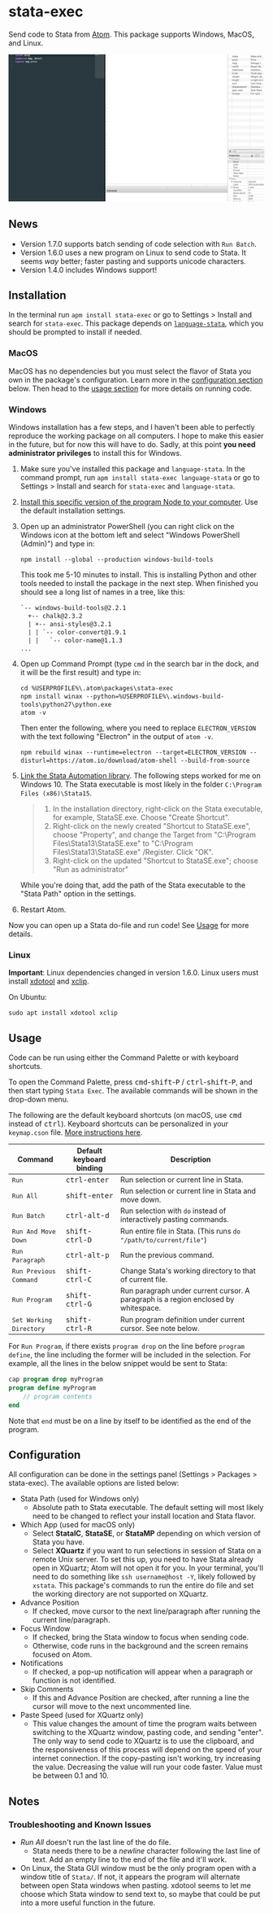 # stata-exec

Send code to Stata from [Atom](https://atom.io). This package supports Windows, MacOS, and Linux.

![run-command](./img/run_command.gif)

## News

- Version 1.7.0 supports batch sending of code selection with `Run Batch`.
- Version 1.6.0 uses a new program on Linux to send code to Stata. It seems _way_ better; faster pasting and supports unicode characters.
- Version 1.4.0 includes Windows support!

## Installation

In the terminal run `apm install stata-exec` or go to Settings > Install and search for `stata-exec`.
This package depends on [`language-stata`](https://atom.io/packages/language-stata), which you should be prompted to install if needed.

### MacOS

MacOS has no dependencies but you must select the flavor of Stata you own in the package's configuration. Learn more in the [configuration section](#configuration) below. Then head to the [usage section](#usage) for more details on running code.

### Windows

Windows installation has a few steps, and I haven't been able to perfectly reproduce the working package on all computers. I hope to make this easier in the future, but for now this will have to do. Sadly, at this point **you need administrator privileges** to install this for Windows.

1. Make sure you've installed this package and `language-stata`. In the command prompt, run `apm install stata-exec language-stata` or go to Settings > Install and search for `stata-exec` and `language-stata`.
2. [Install this specific version of the program Node to your computer](https://nodejs.org/dist/v7.4.0/node-v7.4.0-x64.msi). Use the default installation settings.
3. Open up an administrator PowerShell (you can right click on the Windows icon at the bottom left and select "Windows PowerShell (Admin)") and type in:

    ```
    npm install --global --production windows-build-tools
    ```
    This took me 5-10 minutes to install. This is installing Python and other tools needed to install the package in the next step. When finished you should see a long list of names in a tree, like this:

    ```
    `-- windows-build-tools@2.2.1
      +-- chalk@2.3.2
      | +-- ansi-styles@3.2.1
      | | `-- color-convert@1.9.1
      | |   `-- color-name@1.1.3
    ...
    ```
4. Open up Command Prompt (type `cmd` in the search bar in the dock, and it will be the first result) and type in:

    ```
    cd %USERPROFILE%\.atom\packages\stata-exec
    npm install winax --python=%USERPROFILE%\.windows-build-tools\python27\python.exe
    atom -v
    ```

    Then enter the following, where you need to replace `ELECTRON_VERSION` with the text following "Electron" in the output of `atom -v`.

    ```
    npm rebuild winax --runtime=electron --target=ELECTRON_VERSION --disturl=https://atom.io/download/atom-shell --build-from-source
    ```

5. [Link the Stata Automation library](https://www.stata.com/automation/#install). The following steps worked for me on Windows 10. The Stata executable is most likely in the folder `C:\Program Files (x86)\Stata15`.

    > 1. In the installation directory, right-click on the Stata executable, for example, StataSE.exe. Choose "Create Shortcut".
    > 2. Right-click on the newly created "Shortcut to StataSE.exe", choose "Property", and change the Target from "C:\Program Files\Stata13\StataSE.exe" to "C:\Program Files\Stata13\StataSE.exe" /Register. Click "OK".
    > 3. Right-click on the updated "Shortcut to StataSE.exe"; choose "Run as administrator"

    While you're doing that, add the path of the Stata executable to the "Stata Path" option in the settings.

6. Restart Atom.

Now you can open up a Stata do-file and run code! See [Usage](#usage) for more details.

### Linux

**Important**: Linux dependencies changed in version 1.6.0. Linux users must install [xdotool](https://github.com/jordansissel/xdotool) and [xclip](https://github.com/astrand/xclip).

On Ubuntu:
```
sudo apt install xdotool xclip
```

## Usage

Code can be run using either the Command Palette or with keyboard shortcuts.

To open the Command Palette, press <kbd>cmd</kbd>-<kbd>shift</kbd>-<kbd>P</kbd> / <kbd>ctrl</kbd>-<kbd>shift</kbd>-<kbd>P</kbd>, and then start typing `Stata Exec`. The available commands will be shown in the drop-down menu.

The following are the default keyboard shortcuts (on macOS, use <kbd>cmd</kbd> instead of <kbd>ctrl</kbd>). Keyboard shortcuts can be personalized in your `keymap.cson` file. [More instructions here](http://flight-manual.atom.io/behind-atom/sections/keymaps-in-depth/).

| Command | Default keyboard binding                      | Description |
|-----------------------------|------------------|-----------------------------------------------------------------|
| `Run` | <kbd>ctrl</kbd>-<kbd>enter</kbd>              | Run selection or current line in Stata. |
| `Run All` | <kbd>shift</kbd>-<kbd>enter</kbd>             | Run selection or current line in Stata and move down. |
| `Run Batch` | <kbd>ctrl</kbd>-<kbd>alt</kbd>-<kbd>d</kbd> | Run selection with `do` instead of interactively pasting commands. |
| `Run And Move Down` | <kbd>shift</kbd>-<kbd>ctrl</kbd>-<kbd>D</kbd> | Run entire file in Stata. (This runs `do "/path/to/current/file"`) |
| `Run Paragraph` | <kbd>ctrl</kbd>-<kbd>alt</kbd>-<kbd>p</kbd>   | Run the previous command. |
| `Run Previous Command` | <kbd>shift</kbd>-<kbd>ctrl</kbd>-<kbd>C</kbd> | Change Stata's working directory to that of current file. |
| `Run Program` | <kbd>shift</kbd>-<kbd>ctrl</kbd>-<kbd>G</kbd> | Run paragraph under current cursor. A paragraph is a region enclosed by whitespace. |
| `Set Working Directory` | <kbd>shift</kbd>-<kbd>ctrl</kbd>-<kbd>R</kbd> | Run program definition under current cursor. See note below. |

For `Run Program`, if there exists `program drop` on the line before `program define`, the line including the former will be included in the selection. For example, all the lines in the below snippet would be sent to Stata:
```stata
cap program drop myProgram
program define myProgram
    // program contents
end
```

Note that `end` must be on a line by itself to be identified as the end of the program.

## Configuration

All configuration can be done in the settings panel (Settings > Packages > stata-exec). The available options are listed below:

- Stata Path (used for Windows only)
    - Absolute path to Stata executable. The default setting will most likely need to be changed to reflect your install location and Stata flavor.
- Which App (used for macOS only)
    - Select **StataIC**, **StataSE**, or **StataMP** depending on which version of Stata you have.
    - Select **XQuartz** if you want to run selections in session of Stata on a remote Unix server. To set this up, you need to have Stata already open in XQuartz; Atom will not open it for you. In your terminal, you'll need to do something like `ssh username@host -Y`, likely followed by `xstata`. This package's commands to run the entire do file and set the working directory are not supported on XQuartz.
- Advance Position
    - If checked, move cursor to the next line/paragraph after running the current line/paragraph.
- Focus Window
    - If checked, bring the Stata window to focus when sending code.
    - Otherwise, code runs in the background and the screen remains focused on Atom.
- Notifications
    - If checked, a pop-up notification will appear when a paragraph or function is not identified.
- Skip Comments
    - If this and Advance Position are checked, after running a line the cursor will move to the next uncommented line.
- Paste Speed (used for XQuartz only)
    - This value changes the amount of time the program waits between switching to the XQuartz window, pasting code, and sending "enter". The only way to send code to XQuartz is to use the clipboard, and the responsiveness of this process will depend on the speed of your internet connection. If the copy-pasting isn't working, try increasing the value. Decreasing the value will run your code faster. Value must be between 0.1 and 10.

## Notes

### Troubleshooting and Known Issues
- _Run All_ doesn't run the last line of the do file.
    - Stata needs there to be a _newline_ character following the last line of text. Add an empty line to the end of the file and it'll work.
- On Linux, the Stata GUI window must be the only program open with a window title of `Stata/`. If not, it appears the program will alternate between open Stata windows when pasting. xdotool seems to let me choose which Stata window to send text to, so maybe that could be put into a more useful function in the future.

